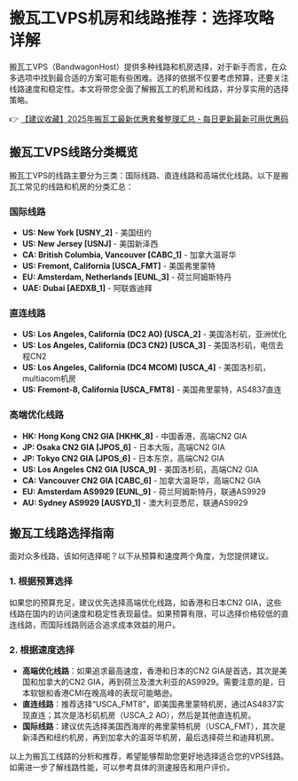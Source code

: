 # 搬瓦工VPS机房和线路推荐：选择攻略详解

搬瓦工VPS（BandwagonHost）提供多种线路和机房选择，对于新手而言，在众多选项中找到最合适的方案可能有些困难。选择的依据不仅要考虑预算，还要关注线路速度和稳定性。本文将带您全面了解搬瓦工的机房和线路，并分享实用的选择策略。

👉 [【建议收藏】2025年搬瓦工最新优惠套餐整理汇总 - 每日更新最新可用优惠码](https://bit.ly/banwagon)

## 搬瓦工VPS线路分类概览

搬瓦工VPS的线路主要分为三类：国际线路、直连线路和高端优化线路。以下是搬瓦工常见的线路和机房的分类汇总：

### 国际线路
- **US: New York [USNY_2]** - 美国纽约
- **US: New Jersey [USNJ]** - 美国新泽西
- **CA: British Columbia, Vancouver [CABC_1]** - 加拿大温哥华
- **US: Fremont, California [USCA_FMT]** - 美国弗里蒙特
- **EU: Amsterdam, Netherlands [EUNL_3]** - 荷兰阿姆斯特丹
- **UAE: Dubai [AEDXB_1]** - 阿联酋迪拜

### 直连线路
- **US: Los Angeles, California (DC2 AO) [USCA_2]** - 美国洛杉矶，亚洲优化
- **US: Los Angeles, California (DC3 CN2) [USCA_3]** - 美国洛杉矶，电信去程CN2
- **US: Los Angeles, California (DC4 MCOM) [USCA_4]** - 美国洛杉矶，multiacom机房
- **US: Fremont-8, California [USCA_FMT8]** - 美国弗里蒙特，AS4837直连

### 高端优化线路
- **HK: Hong Kong CN2 GIA [HKHK_8]** - 中国香港，高端CN2 GIA
- **JP: Osaka CN2 GIA [JPOS_6]** - 日本大阪，高端CN2 GIA
- **JP: Tokyo CN2 GIA [JPOS_6]** - 日本东京，高端CN2 GIA
- **US: Los Angeles CN2 GIA [USCA_9]** - 美国洛杉矶，高端CN2 GIA
- **CA: Vancouver CN2 GIA [CABC_6]** - 加拿大温哥华，高端CN2 GIA
- **EU: Amsterdam AS9929 [EUNL_9]** - 荷兰阿姆斯特丹，联通AS9929
- **AU: Sydney AS9929 [AUSYD_1]** - 澳大利亚悉尼，联通AS9929

## 搬瓦工线路选择指南

面对众多线路，该如何选择呢？以下从预算和速度两个角度，为您提供建议。

### 1. 根据预算选择
如果您的预算充足，建议优先选择高端优化线路，如香港和日本CN2 GIA，这些线路在国内的访问速度和稳定性表现最佳。如果预算有限，可以选择价格较低的直连线路，而国际线路则适合追求成本效益的用户。

### 2. 根据速度选择
- **高端优化线路**：如果追求最高速度，香港和日本的CN2 GIA是首选，其次是美国和加拿大的CN2 GIA，再到荷兰及澳大利亚的AS9929。需要注意的是，日本软银和香港CMI在晚高峰的表现可能略逊。
- **直连线路**：推荐选择“USCA_FMT8”，即美国弗里蒙特机房，通过AS4837实现直连；其次是洛杉矶机房（USCA_2 AO），然后是其他直连机房。
- **国际线路**：建议优先选择美国西海岸的弗里蒙特机房（USCA_FMT），其次是新泽西和纽约机房，再到加拿大的温哥华机房，最后选择荷兰和迪拜机房。

以上为搬瓦工线路的分析和推荐，希望能够帮助您更好地选择适合您的VPS线路。如需进一步了解线路性能，可以参考具体的测速报告和用户评价。